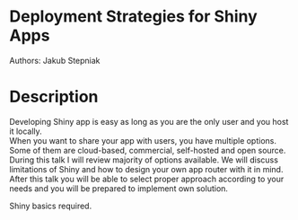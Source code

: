 # Deployment Strategies for Shiny Apps

Authors: Jakub Stepniak

# Description 

Developing Shiny app is easy as long as you are the only user and you host it locally.  
When you want to share your app with users, you have multiple options. Some of them are cloud-based, commercial, self-hosted and open source. During this talk I will review majority of options available. We will discuss limitations of Shiny and how to design your own app router with it in mind. After this talk you will be able to select proper approach according to your needs and you will be prepared to implement own solution.

Shiny basics required.
